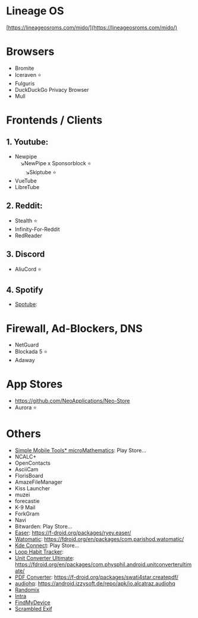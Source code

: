 # Lineage OS

[https://lineageosroms.com/mido/](https://lineageosroms.com/mido/)
# Browsers
* Bromite
* Iceraven ⭐
* Fulguris 
* DuckDuckGo Privacy Browser
* Mull

# Frontends / Clients

## 1. Youtube:

* Newpipe<br>&emsp;↘️NewPipe x Sponsorblock ⭐<br>&emsp;&emsp;↘️Skiptube ⭐
* VueTube
* LibreTube

## 2. Reddit:

* Stealth ⭐
* Infinity-For-Reddit
* RedReader

## 3. Discord

* AliuCord ⭐

## 4. Spotify

* [Spotube](https://github.com/KRTirtho/spotube): 

# Firewall, Ad-Blockers, DNS

* NetGuard
* Blockada 5 ⭐
* Adaway

# App Stores

* https://github.com/NeoApplications/Neo-Store
* Aurora ⭐

# Others

* [Simple Mobile Tools* microMathematics](https://github.com/SimpleMobileTools): Play Store...
* NCALC+
* OpenContacts
* AsciiCam
* FlorisBoard
* AmazeFileManager
* Kiss Launcher
* muzei
* forecastie
* K-9 Mail
* ForkGram
* Navi
* Bitwarden: Play Store...
* [Easer](https://github.com/renyuneyun/Easer): https://f-droid.org/packages/ryey.easer/
* [Watomatic](https://github.com/adeekshith/watomatic): https://fdroid.org/en/packages/com.parishod.watomatic/
* [Kde Connect](https://github.com/KDE/kdeconnect-android): Play Store...
* [Loop Habit Tracker](https://github.com/iSoron/uhabits): 
* [Unit Converter Ultimate](https://github.com/physphil/UnitConverterUltimate): https://fdroid.org/en/packages/com.physphil.android.unitconverterultimate/
* [PDF Converter](https://github.com/Swati4star/Images-to-PDF): https://f-droid.org/packages/swati4star.createpdf/ 
* [audiohq](https://github.com/Alcatraz323/audiohq_md2): https://android.izzysoft.de/repo/apk/io.alcatraz.audiohq
* [Randomix](https://github.com/m-i-n-a-r/randomix)
* [Intra](https://github.com/Jigsaw-Code/intra)
* [FindMyDevice](https://gitlab.com/Nulide/findmydevice)
* [Scrambled Exif](https://gitlab.com/juanitobananas/scrambled-exif)
